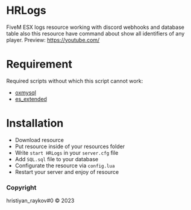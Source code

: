 # HRLogs
FiveM ESX logs resource working with discord webhooks and database table also this resource have command about show all identifiers of any player.
Preview: https://youtube.com/

# Requirement
Required scripts without which this script cannot work:
- [oxmysql](https://github.com/overextended/oxmysql)
- [es_extended](https://github.com/esx-framework/esx_core/releases/latest)

# Installation
   - Download resource
   - Put resource inside of your resources folder
   - Write `start HRLogs` in your `server.cfg` file
   - Add `SQL.sql` file to your database
   - Configurate the resource via `config.lua`
   - Restart your server and enjoy of resource

### Copyright ###
hristiyan_raykov#0 © 2023
